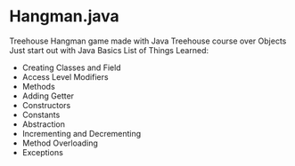 # Hangman.java
Treehouse Hangman game made with Java
Treehouse course over Objects 
Just start out with Java Basics 
List of Things Learned: 
- Creating Classes and Field
- Access Level Modifiers 
- Methods
- Adding Getter
- Constructors
- Constants
- Abstraction 
- Incrementing and Decrementing 
- Method Overloading 
- Exceptions 
